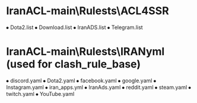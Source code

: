 # IranACL-main\Rulests\ACL4SSR
⦁	Dota2.list
⦁	Download.list
⦁	IranADS.list
⦁	Telegram.list

# IranACL-main\Rulests\IRANyml (used for clash_rule_base)
⦁	discord.yaml
⦁	Dota2.yaml
⦁	facebook.yaml
⦁	google.yaml
⦁	Instagram.yaml
⦁	iran_apps.yml
⦁	IranAds.yaml
⦁	reddit.yaml
⦁	steam.yaml
⦁	twitch.yaml
⦁	YouTube.yaml
